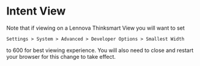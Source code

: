 # Intent View

Note that if viewing on a Lennova Thinksmart View you will want to set 
```
Settings > System > Advanced > Developer Options > Smallest Width
```
 to 600  for best viewing experience.  You will also need to close and restart your browser for this change to take effect.
